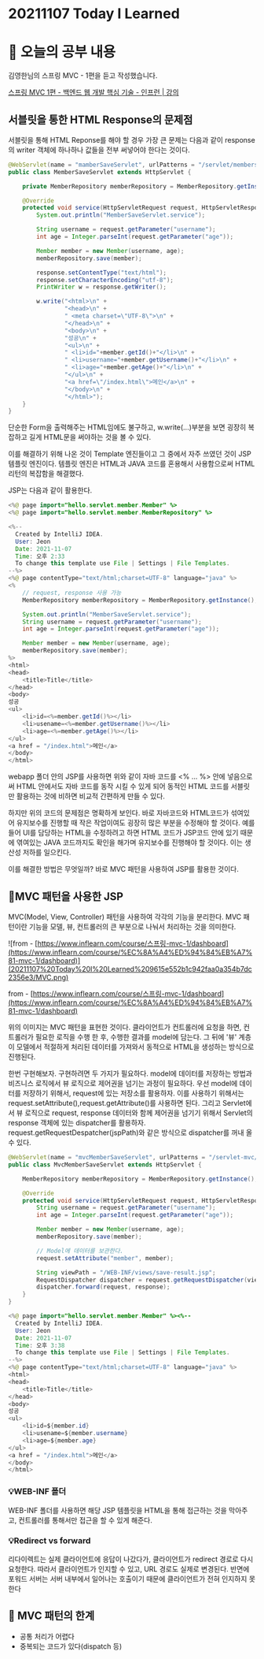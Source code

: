 # 20211107 Today I Learned

# 🚀 오늘의 공부 내용

김영한님의 스프링 MVC - 1편을 듣고 작성했습니다.

[스프링 MVC 1편 - 백엔드 웹 개발 핵심 기술 - 인프런 | 강의](https://www.inflearn.com/course/%EC%8A%A4%ED%94%84%EB%A7%81-mvc-1/dashboard)

## 서블릿을 통한 HTML Response의 문제점

 서블릿을 통해 HTML Reponse를 해야 할 경우 가장 큰 문제는 다음과 같이 response의 writer 객체에 하나하나 값들을 전부 써넣어야 한다는 것이다. 

```java
@WebServlet(name = "mamberSaveServlet", urlPatterns = "/servlet/members/save")
public class MemberSaveServlet extends HttpServlet {

    private MemberRepository memberRepository = MemberRepository.getInstance();

    @Override
    protected void service(HttpServletRequest request, HttpServletResponse response) throws ServletException, IOException {
        System.out.println("MemberSaveServlet.service");

        String username = request.getParameter("username");
        int age = Integer.parseInt(request.getParameter("age"));

        Member member = new Member(username, age);
        memberRepository.save(member);

        response.setContentType("text/html");
        response.setCharacterEncoding("utf-8");
        PrintWriter w = response.getWriter();

        w.write("<html>\n" +
                "<head>\n" +
                " <meta charset=\"UTF-8\">\n" +
                "</head>\n" +
                "<body>\n" +
                "성공\n" +
                "<ul>\n" +
                " <li>id="+member.getId()+"</li>\n" +
                " <li>username="+member.getUsername()+"</li>\n" +
                " <li>age="+member.getAge()+"</li>\n" +
                "</ul>\n" +
                "<a href=\"/index.html\">메인</a>\n" +
                "</body>\n" +
                "</html>");
    }
}
```

 단순한 Form을 출력해주는 HTML임에도 불구하고, w.write(...)부분을 보면 굉장히 복잡하고 길게 HTML문을 써야하는 것을 볼 수 있다.

 이를 해결하기 위해 나온 것이 Template 엔진들이고 그 중에서 자주 쓰였던 것이 JSP 템플릿 엔진이다.  템플릿 엔진은 HTML과 JAVA 코드를 혼용해서 사용함으로써 HTML 리턴의 복잡함을 해결했다. 

JSP는 다음과 같이 활용한다.

```java
<%@ page import="hello.servlet.member.Member" %>
<%@ page import="hello.servlet.member.MemberRepository" %>

<%--
  Created by IntelliJ IDEA.
  User: Jeon
  Date: 2021-11-07
  Time: 오후 2:33
  To change this template use File | Settings | File Templates.
--%>
<%@ page contentType="text/html;charset=UTF-8" language="java" %>
<%
    // request, response 사용 가능
    MemberRepository memberRepository = MemberRepository.getInstance();

    System.out.println("MemberSaveServlet.service");
    String username = request.getParameter("username");
    int age = Integer.parseInt(request.getParameter("age"));

    Member member = new Member(username, age);
    memberRepository.save(member);
%>
<html>
<head>
    <title>Title</title>
</head>
<body>
성공
<ul>
    <li>id=<%=member.getId()%></li>
    <li>usename=<%=member.getUsername()%></li>
    <li>age=<%=member.getAge()%></li>
</ul>
<a href = "/index.html">메인</a>
</body>
</html>
```

 webapp 폴더 안의 JSP를 사용하면 위와 같이 자바 코드를 <% ... %> 안에 넣음으로써 HTML 안에서도 자바 코드를 동작 시킬 수 있게 되어 동적인 HTML 코드를 서블릿만 활용하는 것에 비하면 비교적 간편하게 만들 수 있다.

 하지만 위의 코드의 문제점은 명확하게 보인다. 바로 자바코드와 HTML코드가 섞여있어 유지보수를 진행할 때 작은 작업이여도 굉장히 많은 부분을 수정해야 할 것이다. 예를들어 UI를 담당하는 HTML을 수정하려고 하면 HTML 코드가 JSP코드 안에 있기 때문에 엮여있는 JAVA 코드까지도 확인을 해가며 유지보수를 진행해야 할 것이다. 이는 생산성 저하를 일으킨다. 

이를 해결한 방법은 무엇일까? 바로 MVC 패턴을 사용하여 JSP를 활용한 것이다.

## 📗MVC 패턴을 사용한 JSP

 MVC(Model, View, Controller) 패턴을 사용하여 각각의 기능을 분리한다. MVC 패턴이란 기능을 모델, 뷰, 컨트롤러의 큰 부분으로 나눠서 처리하는 것을 의미한다. 

![from - [https://www.inflearn.com/course/스프링-mvc-1/dashboard](https://www.inflearn.com/course/%EC%8A%A4%ED%94%84%EB%A7%81-mvc-1/dashboard)](20211107%20Today%20I%20Learned%209615e552b1c942faa0a354b7dc2356e3/MVC.png)

from - [https://www.inflearn.com/course/스프링-mvc-1/dashboard](https://www.inflearn.com/course/%EC%8A%A4%ED%94%84%EB%A7%81-mvc-1/dashboard)

 위의 이미지는 MVC 패턴을 표현한 것이다. 클라이언트가 컨트롤러에 요청을 하면, 컨트롤러가 필요한 로직을 수행 한 후, 수행한 결과를 model에 담는다. 그 뒤에 '뷰' 계층이 모델에서 적절하게 처리된 데이터를 가져와서 동적으로 HTML을 생성하는 방식으로 진행된다.

 한번 구현해보자. 구현하려면 두 가지가 필요하다. model에 데이터를 저장하는 방법과 비즈니스 로직에서 뷰 로직으로 제어권을 넘기는 과정이 필요하다. 우선 model에 데이터를 저장하기 위해서, request에 있는 저장소를 활용하자. 이를 사용하기 위해서는 request.setAttribute(),request.getAttribute()를 사용하면 된다. 그리고 Servlet에서 뷰 로직으로 request, response 데이터와 함께 제어권을 넘기기 위해서 Servlet의 response 객체에 있는 dispatcher를 활용하자.  request.getRequestDespatcher(jspPath)와 같은 방식으로 dispatcher를 꺼내 올 수 있다.

```java
@WebServlet(name = "mvcMemberSaveServlet", urlPatterns = "/servlet-mvc/members/save")
public class MvcMemberSaveServlet extends HttpServlet {

    MemberRepository memberRepository = MemberRepository.getInstance();

    @Override
    protected void service(HttpServletRequest request, HttpServletResponse response) throws ServletException, IOException {
        String username = request.getParameter("username");
        int age = Integer.parseInt(request.getParameter("age"));

        Member member = new Member(username, age);
        memberRepository.save(member);

        // Model에 데이터를 보관한다.
        request.setAttribute("member", member);

        String viewPath = "/WEB-INF/views/save-result.jsp";
        RequestDispatcher dispatcher = request.getRequestDispatcher(viewPath);
        dispatcher.forward(request, response);
    }
}
```

```java
<%@ page import="hello.servlet.member.Member" %><%--
  Created by IntelliJ IDEA.
  User: Jeon
  Date: 2021-11-07
  Time: 오후 3:38
  To change this template use File | Settings | File Templates.
--%>
<%@ page contentType="text/html;charset=UTF-8" language="java" %>
<html>
<head>
    <title>Title</title>
</head>
<body>
성공
<ul>
    <li>id=${member.id}
    <li>usename=${member.username}
    <li>age=${member.age}
</ul>
<a href = "/index.html">메인</a>
</body>
</html>
```

### 💡WEB-INF 폴더

 WEB-INF 폴더를 사용하면 해당 JSP 템플릿을 HTML을 통해 접근하는 것을 막아주고, 컨트롤러를 통해서만 접근을 할 수 있게 해준다.

### 💡Redirect vs forward

 리다이렉트는 실제 클라이언트에 응답이 나갔다가, 클라이언트가 redirect 경로로 다시 요청한다. 따라서 클라이언트가 인지할 수 있고, URL 경로도 실제로 변경된다. 반면에 포워드 서버는 서버 내부에서 일어나는 호출이기 때문에 클라이언트가 전혀 인지하지 못한다

## 📗 MVC 패턴의 한계

- 공통 처리가 어렵다
- 중복되는 코드가 있다(dispatch 등)